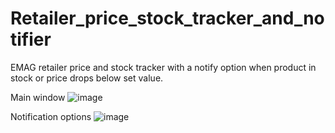 # Retailer_price_stock_tracker_and_notifier

EMAG retailer price and stock tracker with a notify option when product in stock or price drops below set value.

Main window
![image](https://user-images.githubusercontent.com/17780107/222948913-15cf7898-1be7-4e71-a6fe-7e5d6df8066f.png)


Notification options
![image](https://user-images.githubusercontent.com/17780107/222949010-a00e2191-bb41-4c23-9f56-f91d6b9b4015.png)
